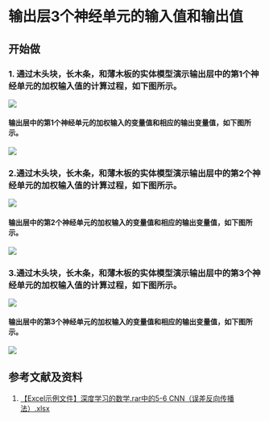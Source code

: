 # 输出层3个神经单元的输入值和输出值

## 开始做

### 1. 通过木头块，长木条，和薄木板的实体模型演示输出层中的第1个神经单元的加权输入值的计算过程，如下图所示。

![](/images/深度学习/卷积神经网络/输出层3个神经单元的输入值和输出值/1a1.jpg)

#### 输出层中的第1个神经单元的加权输入的变量值和相应的输出变量值，如下图所示。

![](/images/深度学习/卷积神经网络/输出层3个神经单元的输入值和输出值/1a2.jpg)

### 2.通过木头块，长木条，和薄木板的实体模型演示输出层中的第2个神经单元的加权输入值的计算过程，如下图所示。

![](/images/深度学习/卷积神经网络/输出层3个神经单元的输入值和输出值/2a1.jpg)

#### 输出层中的第2个神经单元的加权输入的变量值和相应的输出变量值，如下图所示。

![](/images/深度学习/卷积神经网络/输出层3个神经单元的输入值和输出值/2a2.jpg)

### 3.通过木头块，长木条，和薄木板的实体模型演示输出层中的第3个神经单元的加权输入值的计算过程，如下图所示。

![](/images/深度学习/卷积神经网络/输出层3个神经单元的输入值和输出值/3a1.jpg)

#### 输出层中的第3个神经单元的加权输入的变量值和相应的输出变量值，如下图所示。

![](/images/深度学习/卷积神经网络/输出层3个神经单元的输入值和输出值/3a2.jpg)

## 参考文献及资料

1. [【Excel示例文件】深度学习的数学.rar中的5-6 CNN（误差反向传播法）.xlsx](http://www.ituring.com.cn/book/2593)